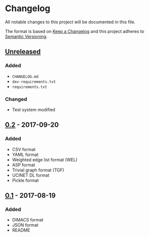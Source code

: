 # Changelog
All notable changes to this project will be documented in this file.

The format is based on [Keep a Changelog](http://keepachangelog.com/en/1.0.0/)
and this project adheres to [Semantic Versioning](http://semver.org/spec/v2.0.0.html).

## [Unreleased]
### Added
- `CHANGELOG.md`
- `dev-requirements.txt`
- `requirements.txt`
### Changed
- Test system modified

## [0.2] - 2017-09-20
### Added
- CSV format
- YAML format
- Weighted edge list format (WEL)
- ASP format
- Trivial graph format (TGF)
- UCINET DL format
- Pickle format

## [0.1] - 2017-08-19
### Added
- DIMACS format
- JSON format
- README

[Unreleased]: https://github.com/sepandhaghighi/pyrgg/compare/v0.2...dev
[0.2]: https://github.com/sepandhaghighi/pyrgg/compare/v0.1...v0.2
[0.1]: https://github.com/sepandhaghighi/pyrgg/compare/1e238cd...v0.1



